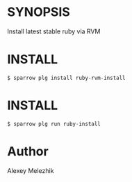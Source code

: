 # SYNOPSIS

Install latest stable ruby via RVM

# INSTALL

    $ sparrow plg install ruby-rvm-install

# INSTALL

    $ sparrow plg run ruby-install

# Author

Alexey Melezhik



